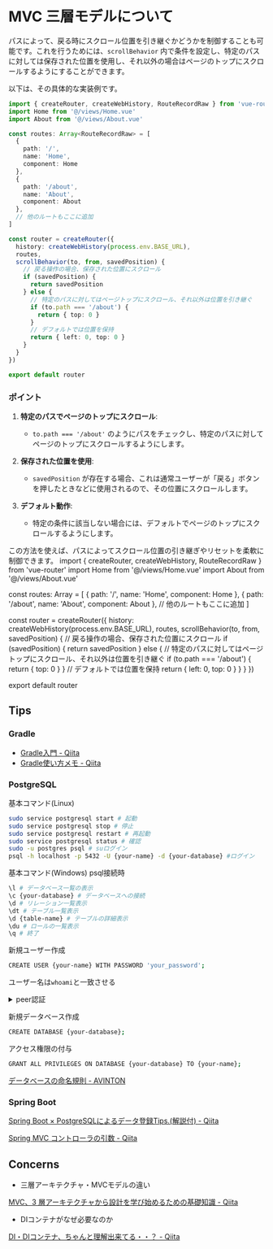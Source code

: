 # MVC 三層モデルについて

パスによって、戻る時にスクロール位置を引き継ぐかどうかを制御することも可能です。これを行うためには、`scrollBehavior` 内で条件を設定し、特定のパスに対しては保存された位置を使用し、それ以外の場合はページのトップにスクロールするようにすることができます。

以下は、その具体的な実装例です。

```typescript
import { createRouter, createWebHistory, RouteRecordRaw } from 'vue-router'
import Home from '@/views/Home.vue'
import About from '@/views/About.vue'

const routes: Array<RouteRecordRaw> = [
  {
    path: '/',
    name: 'Home',
    component: Home
  },
  {
    path: '/about',
    name: 'About',
    component: About
  },
  // 他のルートもここに追加
]

const router = createRouter({
  history: createWebHistory(process.env.BASE_URL),
  routes,
  scrollBehavior(to, from, savedPosition) {
    // 戻る操作の場合、保存された位置にスクロール
    if (savedPosition) {
      return savedPosition
    } else {
      // 特定のパスに対してはページトップにスクロール、それ以外は位置を引き継ぐ
      if (to.path === '/about') {
        return { top: 0 }
      }
      // デフォルトでは位置を保持
      return { left: 0, top: 0 }
    }
  }
})

export default router
```

### ポイント
1. **特定のパスでページのトップにスクロール**:
   - `to.path === '/about'` のようにパスをチェックし、特定のパスに対してページのトップにスクロールするようにします。

2. **保存された位置を使用**:
   - `savedPosition` が存在する場合、これは通常ユーザーが「戻る」ボタンを押したときなどに使用されるので、その位置にスクロールします。

3. **デフォルト動作**:
   - 特定の条件に該当しない場合には、デフォルトでページのトップにスクロールするようにします。

この方法を使えば、パスによってスクロール位置の引き継ぎやリセットを柔軟に制御できます。
import { createRouter, createWebHistory, RouteRecordRaw } from 'vue-router'
import Home from '@/views/Home.vue'
import About from '@/views/About.vue'

const routes: Array<RouteRecordRaw> = [
  {
    path: '/',
    name: 'Home',
    component: Home
  },
  {
    path: '/about',
    name: 'About',
    component: About
  },
  // 他のルートもここに追加
]

const router = createRouter({
  history: createWebHistory(process.env.BASE_URL),
  routes,
  scrollBehavior(to, from, savedPosition) {
    // 戻る操作の場合、保存された位置にスクロール
    if (savedPosition) {
      return savedPosition
    } else {
      // 特定のパスに対してはページトップにスクロール、それ以外は位置を引き継ぐ
      if (to.path === '/about') {
        return { top: 0 }
      }
      // デフォルトでは位置を保持
      return { left: 0, top: 0 }
    }
  }
})

export default router

## Tips

### Gradle
- [Gradle入門 - Qiita](https://qiita.com/vvakame/items/83366fbfa47562fafbf4)
- [Gradle使い方メモ - Qiita](https://qiita.com/opengl-8080/items/4c1aa85b4737bd362d9e)

### PostgreSQL

基本コマンド(Linux)
```bash
sudo service postgresql start # 起動
sudo service postgresql stop # 停止
sudo service postgresql restart # 再起動
sudo service postgresql status # 確認
sudo -u postgres psql # suログイン
psql -h localhost -p 5432 -U {your-name} -d {your-database} #ログイン
```

基本コマンド(Windows)
psql接続時
```bash
\l # データベース一覧の表示
\c {your-database} # データベースへの接続
\d # リレーション一覧表示
\dt # テーブル一覧表示
\d {table-name} # テーブルの詳細表示
\du # ロールの一覧表示
\q # 終了
```

新規ユーザー作成

```bash
CREATE USER {your-name} WITH PASSWORD 'your_password';
```

ユーザー名は`whoami`と一致させる
<details>
<summary>peer認証</summary>

: `psql: error: FATAL: Peer authentication failed for user "postgres"`
> ローカルからのアクセス時にpostgres（OS側）のユーザー名がpostgres（データベース側）のものと一致している場合のみ接続を許可する認証方法

1.pg_hba.confを見つける

```bash
sudo find / -name pg_hba.conf
```

2.以下の部分を編集

```text
# Database administrative login by Unix domain socket  
local   all             postgres                                <s>peer</s> md5
```
3.再起動

```bash
sudo /etc/init.d/postgresql restart
```
</details>

新規データベース作成
```bash
CREATE DATABASE {your-database};
```
アクセス権限の付与
```bash
GRANT ALL PRIVILEGES ON DATABASE {your-database} TO {your-name};
```

[データベースの命名規則 - AVINTON](https://avinton.com/academy/database-naming-conventions/)

### Spring Boot

[Spring Boot × PostgreSQLによるデータ登録Tips.(解説付) - Qiita](https://qiita.com/Keichan_15/items/b732bea7c9868c1e9f6c)

[Spring MVC コントローラの引数 - Qiita](https://qiita.com/MizoguchiKenji/items/2a041f3a3eb13274e55c)

## Concerns

- 三層アーキテクチャ・MVCモデルの違い

[MVC、3 層アーキテクチャから設計を学び始めるための基礎知識 - Qiita](https://qiita.com/os1ma/items/7a229585ebdd8b7d86c2)

- DIコンテナがなぜ必要なのか

[DI・DIコンテナ、ちゃんと理解出来てる・・？ - Qiita](https://qiita.com/ritukiii/items/de30b2d944109521298f)
